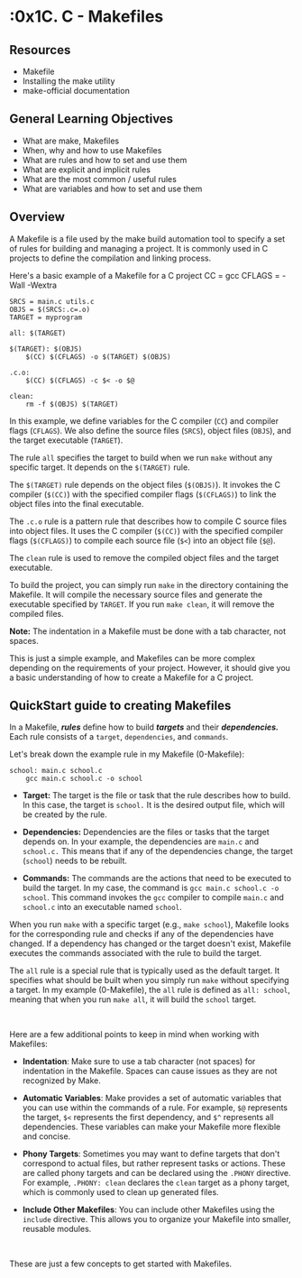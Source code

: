 # :0x1C. C - Makefiles

## Resources
* Makefile
* Installing the make utility
* make-official documentation

## General Learning Objectives
* What are make, Makefiles
* When, why and how to use Makefiles
* What are rules and how to set and use them
* What are explicit and implicit rules
* What are the most common / useful rules
* What are variables and how to set and use them

## Overview
A Makefile is a file used by the make build automation tool to specify a set of rules for building and managing a project. It is commonly used in C projects to define the compilation and linking process.

Here's a basic example of a Makefile for a C project
	CC = gcc
	CFLAGS = -Wall -Wextra

	SRCS = main.c utils.c
	OBJS = $(SRCS:.c=.o)
	TARGET = myprogram

	all: $(TARGET)

	$(TARGET): $(OBJS)
		$(CC) $(CFLAGS) -o $(TARGET) $(OBJS)

	.c.o:
		$(CC) $(CFLAGS) -c $< -o $@

	clean:
		rm -f $(OBJS) $(TARGET)


In this example, we define variables for the C compiler (`CC`) and compiler flags (`CFLAGS`). We also define the source files (`SRCS`), object files (`OBJS`), and the target executable (`TARGET`).

The rule `all` specifies the target to build when we run `make` without any specific target. It depends on the `$(TARGET)` rule.

The `$(TARGET)` rule depends on the object files (`$(OBJS)`). It invokes the C compiler (`$(CC)`) with the specified compiler flags (`$(CFLAGS)`) to link the object files into the final executable.

The `.c.o` rule is a pattern rule that describes how to compile C source files into object files. It uses the C compiler (`$(CC)`) with the specified compiler flags (`$(CFLAGS)`) to compile each source file (`$<`) into an object file (`$@`).

The `clean` rule is used to remove the compiled object files and the target executable.

To build the project, you can simply run `make` in the directory containing the Makefile. It will compile the necessary source files and generate the executable specified by `TARGET`. If you run `make clean`, it will remove the compiled files.

**Note:** The indentation in a Makefile must be done with a tab character, not spaces.

This is just a simple example, and Makefiles can be more complex depending on the requirements of your project. However, it should give you a basic understanding of how to create a Makefile for a C project.


## QuickStart guide to creating Makefiles
In a Makefile, ***rules*** define how to build ***targets*** and their ***dependencies.*** Each rule consists of a `target`, `dependencies`, and `commands`.

Let's break down the example rule in my Makefile (0-Makefile):

	school: main.c school.c
		gcc main.c school.c -o school

* **Target:** The target is the file or task that the rule describes how to build. In this case, the target is `school.` It is the desired output file, which will be created by the rule.

* **Dependencies:** Dependencies are the files or tasks that the target depends on. In your example, the dependencies are `main.c` and `school.c.` This means that if any of the dependencies change, the target (`school`) needs to be rebuilt.

* **Commands:** The commands are the actions that need to be executed to build the target. In my case, the command is `gcc main.c school.c -o school`. This command invokes the `gcc` compiler to compile `main.c` and `school.c` into an executable named `school`.

When you run `make` with a specific target (e.g., `make school`), Makefile looks for the corresponding rule and checks if any of the dependencies have changed. If a dependency has changed or the target doesn't exist, Makefile executes the commands associated with the rule to build the target.

The `all` rule is a special rule that is typically used as the default target. It specifies what should be built when you simply run `make` without specifying a target. 
In my example (0-Makefile), the `all` rule is defined as `all: school`, meaning that when you run `make all`, it will build the `school` target.

<br>

Here are a few additional points to keep in mind when working with Makefiles:
* **Indentation**: Make sure to use a tab character (not spaces) for indentation in the Makefile. Spaces can cause issues as they are not recognized by Make.

* **Automatic Variables**: Make provides a set of automatic variables that you can use within the commands of a rule. For example, `$@` represents the target, `$<` represents the first dependency, and `$^` represents all dependencies. These variables can make your Makefile more flexible and concise.

* **Phony Targets**: Sometimes you may want to define targets that don't correspond to actual files, but rather represent tasks or actions. These are called phony targets and can be declared using the `.PHONY` directive. For example, `.PHONY: clean` declares the `clean` target as a phony target, which is commonly used to clean up generated files.

* **Include Other Makefiles**: You can include other Makefiles using the `include` directive. This allows you to organize your Makefile into smaller, reusable modules.

<br>

These are just a few concepts to get started with Makefiles.
